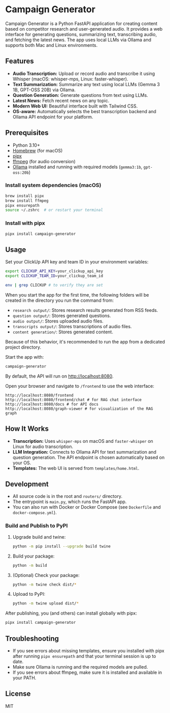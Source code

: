 # Campaign Generator

Campaign Generator is a Python FastAPI application for creating content based on competitor research and user-generated audio. It provides a web interface for generating questions, summarizing text, transcribing audio, and fetching the latest news. The app uses local LLMs via Ollama and supports both Mac and Linux environments.

## Features

- **Audio Transcription:** Upload or record audio and transcribe it using Whisper (macOS: whisper-mps, Linux: faster-whisper).
- **Text Summarization:** Summarize any text using local LLMs (Gemma 3 1B, GPT-OSS 20B) via Ollama.
- **Question Generation:** Generate questions from text using LLMs.
- **Latest News:** Fetch recent news on any topic.
- **Modern Web UI:** Beautiful interface built with Tailwind CSS.
- **OS-aware:** Automatically selects the best transcription backend and Ollama API endpoint for your platform.

## Prerequisites

- Python 3.10+
- [Homebrew](https://brew.sh/) (for macOS)
- [pipx](https://pipxproject.github.io/pipx/)
- [ffmpeg](https://ffmpeg.org/) (for audio conversion)
- [Ollama](https://ollama.com/) installed and running with required models (`gemma3:1b`, `gpt-oss:20b`)

### Install system dependencies (macOS)

```sh
brew install pipx
brew install ffmpeg
pipx ensurepath
source ~/.zshrc  # or restart your terminal
```

### Install with pipx

```sh
pipx install campaign-generator
```

## Usage

Set your ClickUp API key and team ID in your environment variables:

```sh
export CLICKUP_API_KEY=your_clickup_api_key
export CLICKUP_TEAM_ID=your_clickup_team_id

env | grep CLICKUP # to verify they are set
```

When you start the app for the first time, the following folders will be created in the directory you run the command from:
- `research output/`: Stores research results generated from RSS feeds.
- `question output/`: Stores generated questions.
- `audio output/`: Stores uploaded audio files.
- `transcripts output/`: Stores transcriptions of audio files.
- `content generation/`: Stores generated content.

Because of this behavior, it's recommended to run the app from a dedicated project directory.

Start the app with:

```sh
campaign-generator
```

By default, the API will run on [http://localhost:8080](http://localhost:8080).

Open your browser and navigate to `/frontend` to use the web interface:

```
http://localhost:8080/frontend
http://localhost:8080/frontend/chat # for RAG chat interface
http://localhost:8080/docs # for API docs
http://localhost:8080/graph-viewer # for visualization of the RAG graph
```

## How It Works

- **Transcription:** Uses `whisper-mps` on macOS and `faster-whisper` on Linux for audio transcription.
- **LLM Integration:** Connects to Ollama API for text summarization and question generation. The API endpoint is chosen automatically based on your OS.
- **Templates:** The web UI is served from `templates/home.html`.

## Development

- All source code is in the root and `routers/` directory.
- The entrypoint is `main.py`, which runs the FastAPI app.
- You can also run with Docker or Docker Compose (see `Dockerfile` and `docker-compose.yml`).

### Build and Publish to PyPI

1. Upgrade build and twine:
   ```sh
   python -m pip install --upgrade build twine
   ```
2. Build your package:
   ```sh
   python -m build
   ```
3. (Optional) Check your package:
   ```sh
   python -m twine check dist/*
   ```
4. Upload to PyPI:
   ```sh
   python -m twine upload dist/*
   ```

After publishing, you (and others) can install globally with pipx:
```sh
pipx install campaign-generator
```

## Troubleshooting

- If you see errors about missing templates, ensure you installed with pipx after running `pipx ensurepath` and that your terminal session is up to date.
- Make sure Ollama is running and the required models are pulled.
- If you see errors about ffmpeg, make sure it is installed and available in your PATH.

## License

MIT

